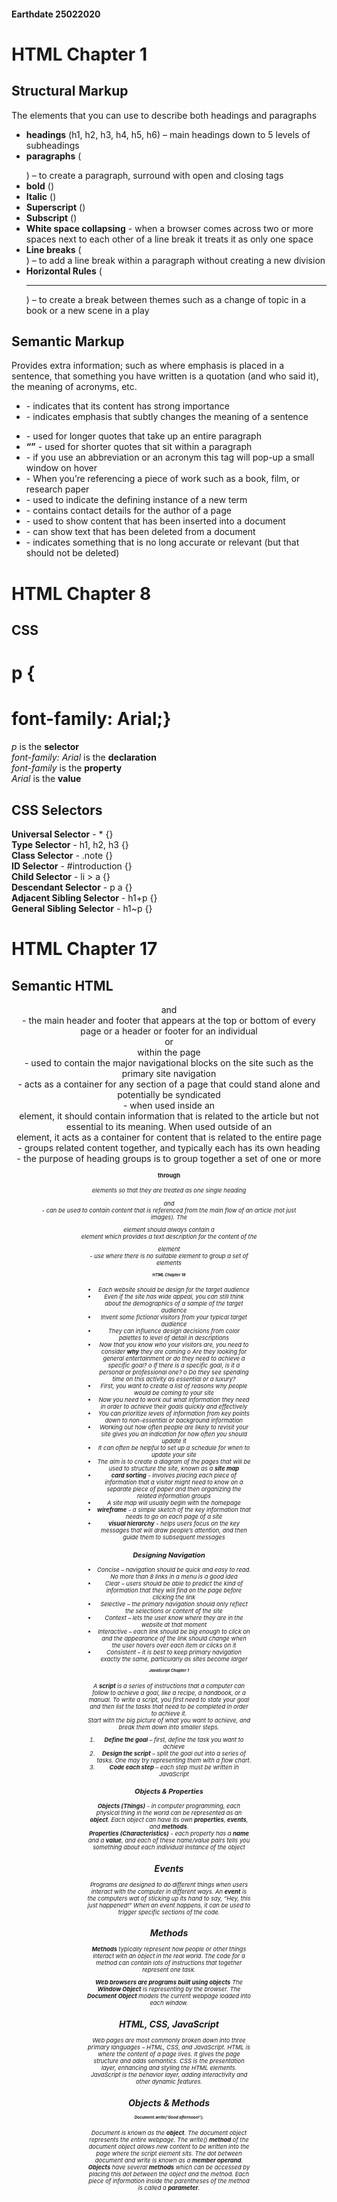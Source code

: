 #### Earthdate 25022020
# HTML Chapter 1
## Structural Markup
The elements that you can use to describe both headings and paragraphs
-	**headings** (h1, h2, h3, h4, h5, h6) – main headings down to 5 levels of subheadings  
-	**paragraphs** (<p></p>) – to create a paragraph, surround with open and closing tags  
-	**bold** (<b></b>)  
-	**Italic** (<i></i>)  
-	**Superscript** (<sup></sup>)  
-	**Subscript** (<sub></sub>)  
-	**White space collapsing** - when a browser comes across two or more spaces next to each other of a line break it treats it as only one space  
-	**Line breaks** (<br />) – to add a line break within a paragraph without creating a new division  
-	**Horizontal Rules** (<hr />) – to create a break between themes such as a change of topic in a book or a new scene in a play  

## Semantic Markup
Provides extra information; such as where emphasis is placed in a sentence, that something you have written is a quotation (and who said it), the meaning of acronyms, etc.
-	**<strong></strong>** - indicates that its content has strong importance  
-	**<em></em>** - indicates emphasis that subtly changes the meaning of a sentence  
-	**<blockquote></blockquote>** - used for longer quotes that take up an entire paragraph  
-	**<q></q>** - used for shorter quotes that sit within a paragraph  
-	**<abbr></abbr>** - if you use an abbreviation or an acronym this tag will pop-up a small window on hover  
-	**<cite></cite>** - When you’re referencing a piece of work such as a book, film, or research paper  
-	**<dfn></dfn>** - used to indicate the defining instance of a new term
-	**<address></address>** - contains contact details for the author of a page
-	**<ins></ins>** - used to show content that has been inserted into a document
-	**<del></del>** - can show text that has been deleted from a document
-	**<s></s>** - indicates something that is no long accurate or relevant (but that should not be deleted)

# HTML Chapter 8
## CSS
# p {
# font-family: Arial;}
*p* is the **selector**  
*font-family: Arial* is the **declaration**  
*font-family* is the **property**  
*Arial* is the **value**  

## CSS Selectors
**Universal Selector** - * {}  
**Type Selector** - h1, h2, h3 {}  
**Class Selector** - .note {}  
**ID Selector** - #introduction {}  
**Child Selector** - li > a {}  
**Descendant Selector** - p a {}  
**Adjacent Sibling Selector** - h1+p {}  
**General Sibling Selector** - h1~p {}  

# HTML Chapter 17
## Semantic HTML
**<header>** and **<footer>** - the main header and footer that appears at the top or bottom of every page or a header or footer for an individual *<article>* or *<section>* within the page  
**<nav>** - used to contain the major navigational blocks on the site such as the primary site navigation  
**<article>** - acts as a container for any section of a page that could stand alone and potentially be syndicated  
**<aside>** - when used inside an *<article>* element, it should contain information that is related to the article but not essential to its meaning. When used outside of an *<article>* element, it acts as a container for content that is related to the entire page  
**<section>** - groups related content together, and typically each has its own heading  
**<hgroup>** - the purpose of heading groups is to group together a set of one or more *<h1>* through *<h6>* elements so that they are treated as one single heading  
**<figure>** and **<figcaption>** - can be used to contain content that is referenced from the main flow of an article (not just images). The *<figure>* element should always contain a *<figcaption>* element which provides a text description for the content of the *<figure>* element  
**<div>** - use where there is no suitable element to group a set of elements  

# HTML Chapter 18
-	Each website should be design for the target audience
-	Even if the site has wide appeal, you can still think about the demographics of a sample of the target audience
-	Invent some fictional visitors from your typical target audience
-	They can influence design decisions from color palettes to level of detail in descriptions
-	Now that you know who your visitors are, you need to consider **why** they are coming
o	Are they looking for general entertainment or do they need to achieve a specific goal?
o	If there is a specific goal, is it a personal or professional one?
o	Do they see spending time on this activity as essential or a luxury?
-	First, you want to create a list of reasons why people would be coming to your site
-	Now you need to work out what information they need in order to achieve their goals quickly and effectively
-	You can prioritize levels of information from key points down to non-essential or background information
-	Working out how often people are likely to revisit your site gives you an indication for how often you should update it
-	It can often be helpful to set up a schedule for when to update your site
-	The aim is to create a diagram of the pages that will be used to structure the site, known as a **site map**
-	**card sorting** - involves placing each piece of information that a visitor might need to know on a separate piece of paper and then organizing the related information groups
-	A site map will usually begin with the homepage
-	**wireframe** - a simple sketch of the key information that needs to go on each page of a site
-	**visual hierarchy** - helps users focus on the key messages that will draw people’s attention, and then guide them to subsequent messages
### Designing Navigation
-	Concise – navigation should be quick and easy to read. No more than 8 links in a menu is a good idea
-	Clear – users should be able to predict the kind of information that they will find on the page before clicking the link
-	Selective – the primary navigation should only reflect the selections or content of the site
-	Context – lets the user know where they are in the website at that moment
-	Interactive – each link should be big enough to click on and the appearance of the link should change when the user hovers over each item or clicks on it
-	Consistent – it is best to keep primary navigation exactly the same, particularly as sites become larger

# JavaScript Chapter 1
A **script** is a series of instructions that a computer can follow to achieve a goal, like a recipe, a handbook, or a manual. To write a script, you first need to state your goal and then list the tasks that need to be completed in order to achieve it.  
Start with the big picture of what you want to achieve, and break them down into smaller steps.
1. **Define the goal** – first, define the task you want to achieve
2. **Design the script** – split the goal out into a series of tasks. One may try representing them with a flow chart.
3. **Code each step** – each step must be written in JavaScript

### Objects & Properties
**Objects (Things)** - in computer programming, each physical thing in the world can be represented as an **object**.  Each object can have its own **properties**, **events**, and **methods**.  
**Properties (Characteristics)** - each property has a **name** and a **value**, and each of these name/value pairs tells you something about each individual instance of the object

## Events
Programs are designed to do different things when users interact with the computer in different ways. An **event** is the computers wat of sticking up its hand to say, “Hey, this just happened!” When an event happens, it can be used to trigger specific sections of the code.

## Methods
**Methods** typically represent how people or other things interact with an object in the real world. The code for a method can contain lots of instructions that together represent one task.  

**Web browsers are programs built using objects** The **Window Object** is representing by the browser. The **Document Object** models the current webpage loaded into each window.

## HTML, CSS, JavaScript
Web pages are most commonly broken down into three primary languages – HTML, CSS, and JavaScript. HTML is where the content of a page lives. It gives the page structure and adds semantics. CSS is the presentation layer, enhancing and styling the HTML elements. JavaScript is the behavior layer, adding interactivity and other dynamic features.

## Objects & Methods
# Document.write(‘Good afternoon!’);
*Document* is known as the **object**. The document object represents the entire webpage. The *write()* **method** of the document object allows new content to be written into the page where the *script* element sits. The dot between *document* and *write* is known as a **member operand**. **Objects** have several **methods** which can be accessed by placing this dot between the object and the method. Each piece of information inside the parentheses of the method is called a **parameter**.
